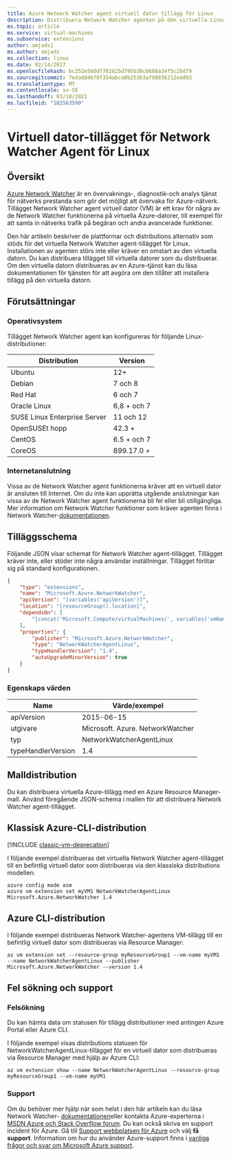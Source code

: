 ```yaml
---
title: Azure Network Watcher agent virtuell dator tillägg för Linux
description: Distribuera Network Watcher agenten på den virtuella Linux-datorn med ett tillägg för virtuell dator.
ms.topic: article
ms.service: virtual-machines
ms.subservice: extensions
author: amjads1
ms.author: amjads
ms.collection: linux
ms.date: 02/14/2017
ms.openlocfilehash: bc252e560df782625d795b30c6688a34f5c2bd79
ms.sourcegitcommit: 7edadd4bf8f354abca0b253b3af98836212edd93
ms.translationtype: MT
ms.contentlocale: sv-SE
ms.lasthandoff: 03/10/2021
ms.locfileid: "102563599"
---
```

# <a name="network-watcher-agent-virtual-machine-extension-for-linux"></a>Virtuell dator-tillägget för Network Watcher Agent för Linux

## <a name="overview"></a>Översikt

[Azure Network Watcher](../../network-watcher/index.yml) är en övervaknings-, diagnostik-och analys tjänst för nätverks prestanda som gör det möjligt att övervaka för Azure-nätverk. Tillägget Network Watcher agent virtuell dator (VM) är ett krav för några av de Network Watcher funktionerna på virtuella Azure-datorer, till exempel för att samla in nätverks trafik på begäran och andra avancerade funktioner.

Den här artikeln beskriver de plattformar och distributions alternativ som stöds för det virtuella Network Watcher agent-tillägget för Linux. Installationen av agenten störs inte eller kräver en omstart av den virtuella datorn. Du kan distribuera tillägget till virtuella datorer som du distribuerar. Om den virtuella datorn distribueras av en Azure-tjänst kan du läsa dokumentationen för tjänsten för att avgöra om den tillåter att installera tillägg på den virtuella datorn.

## <a name="prerequisites"></a>Förutsättningar

### <a name="operating-system"></a>Operativsystem

Tillägget Network Watcher agent kan konfigureras för följande Linux-distributioner:

| Distribution | Version |
|---|---|
| Ubuntu | 12+ |
| Debian | 7 och 8 |
| Red Hat | 6 och 7 |
| Oracle Linux | 6,8 + och 7 |
| SUSE Linux Enterprise Server | 11 och 12 |
| OpenSUSEt hopp | 42.3 + |
| CentOS | 6.5 + och 7 |
| CoreOS | 899.17.0 + |


### <a name="internet-connectivity"></a>Internetanslutning

Vissa av de Network Watcher agent funktionerna kräver att en virtuell dator är ansluten till Internet. Om du inte kan upprätta utgående anslutningar kan vissa av de Network Watcher agent funktionerna bli fel eller bli otillgängliga. Mer information om Network Watcher funktioner som kräver agenten finns i Network Watcher-[dokumentationen](../../network-watcher/index.yml).

## <a name="extension-schema"></a>Tilläggsschema

Följande JSON visar schemat för Network Watcher agent-tillägget. Tillägget kräver inte, eller stöder inte några användar inställningar. Tillägget förlitar sig på standard konfigurationen.

```json
{
    "type": "extensions",
    "name": "Microsoft.Azure.NetworkWatcher",
    "apiVersion": "[variables('apiVersion')]",
    "location": "[resourceGroup().location]",
    "dependsOn": [
        "[concat('Microsoft.Compute/virtualMachines/', variables('vmName'))]"
    ],
    "properties": {
        "publisher": "Microsoft.Azure.NetworkWatcher",
        "type": "NetworkWatcherAgentLinux",
        "typeHandlerVersion": "1.4",
        "autoUpgradeMinorVersion": true
    }
}
```

### <a name="property-values"></a>Egenskaps värden

| Name | Värde/exempel |
| ---- | ---- |
| apiVersion | 2015-06-15 |
| utgivare | Microsoft. Azure. NetworkWatcher |
| typ | NetworkWatcherAgentLinux |
| typeHandlerVersion | 1.4 |

## <a name="template-deployment"></a>Malldistribution

Du kan distribuera virtuella Azure-tillägg med en Azure Resource Manager-mall. Använd föregående JSON-schema i mallen för att distribuera Network Watcher agent-tillägget.

## <a name="azure-classic-cli-deployment"></a>Klassisk Azure-CLI-distribution

[!INCLUDE [classic-vm-deprecation](../../../includes/classic-vm-deprecation.md)]

I följande exempel distribueras det virtuella Network Watcher agent-tillägget till en befintlig virtuell dator som distribueras via den klassiska distributions modellen:

```console
azure config mode asm
azure vm extension set myVM1 NetworkWatcherAgentLinux Microsoft.Azure.NetworkWatcher 1.4
```

## <a name="azure-cli-deployment"></a>Azure CLI-distribution

I följande exempel distribueras Network Watcher-agentens VM-tillägg till en befintlig virtuell dator som distribueras via Resource Manager:

```azurecli
az vm extension set --resource-group myResourceGroup1 --vm-name myVM1 --name NetworkWatcherAgentLinux --publisher Microsoft.Azure.NetworkWatcher --version 1.4
```

## <a name="troubleshooting-and-support"></a>Fel sökning och support

### <a name="troubleshooting"></a>Felsökning

Du kan hämta data om statusen för tillägg distributioner med antingen Azure Portal eller Azure CLI.

I följande exempel visas distributions statusen för NetworkWatcherAgentLinux-tillägget för en virtuell dator som distribueras via Resource Manager med hjälp av Azure CLI:

```azurecli
az vm extension show --name NetworkWatcherAgentLinux --resource-group myResourceGroup1 --vm-name myVM1
```

### <a name="support"></a>Support

Om du behöver mer hjälp när som helst i den här artikeln kan du läsa Network Watcher- [dokumentationen](../../network-watcher/index.yml)eller kontakta Azure-experterna i [MSDN Azure och Stack Overflow forum](https://azure.microsoft.com/support/forums/). Du kan också skriva en support incident för Azure. Gå till [Support webbplatsen för Azure](https://azure.microsoft.com/support/options/) och välj **få support**. Information om hur du använder Azure-support finns i [vanliga frågor och svar om Microsoft Azure support](https://azure.microsoft.com/support/faq/).
